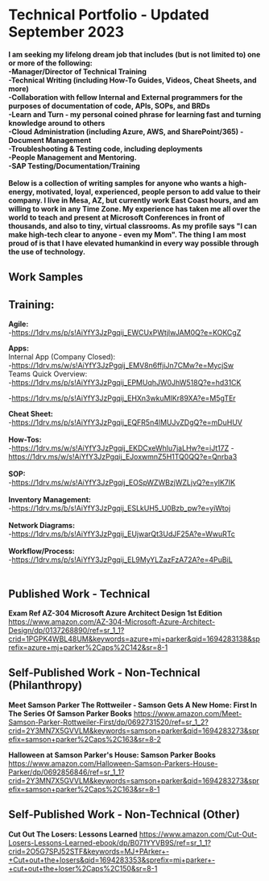 # Technical Portfolio - Updated September 2023
**I am seeking my lifelong dream job that includes (but is not limited to) one or more of the following:</br>
-Manager/Director of Technical Training</br>
-Technical Writing (including How-To Guides, Videos, Cheat Sheets, and more)</br>
-Collaboration with fellow Internal and External programmers for the purposes of documentation of code, APIs, SOPs, and BRDs</br>
-Learn and Turn - my personal coined phrase for learning fast and turning knowledge around to others</br>
-Cloud Administration (including Azure, AWS, and SharePoint/365)
-Document Management</br>
-Troubleshooting & Testing code, including deployments</br>
-People Management and Mentoring. </br>
-SAP Testing/Documentation/Training</br>
</br>
Below is a collection of writing samples for anyone who wants a high-energy, motivated, loyal, experienced, people person to add value to their company. I live in Mesa, AZ, but currently work East Coast hours, and am willing to work in any Time Zone. My experience has taken me all over the world to teach and present at Microsoft Conferences in front of thousands, and also to tiny, virtual classrooms. As my profile says "I can make high-tech clear to anyone - even my Mom".  The thing I am most proud of is that I have elevated humankind in every way possible through the use of technology.**

Work Samples 
---
## Training:</br>
**Agile:**<br/>
-https://1drv.ms/p/s!AiYfY3JzPgqij_EWCUxPWtjlwJAM0Q?e=KOKCgZ

**Apps:**<br/>
Internal App (Company Closed):<br/>
-https://1drv.ms/w/s!AiYfY3JzPgqij_EMV8n6ffjiJn7CMw?e=MycjSw<br/>
Teams Quick Overview:<br/>
-https://1drv.ms/p/s!AiYfY3JzPgqij_EPMUqhJW0JhW518Q?e=hd31CK<br/>

-https://1drv.ms/p/s!AiYfY3JzPgqij_EHXn3wkuMIKr89XA?e=M5gTEr<br/>

**Cheat Sheet:**<br/>
-https://1drv.ms/p/s!AiYfY3JzPgqij_EQFR5n4lMUJvZDgQ?e=mDuHUV
</br><br/>
**How-Tos:**<br/>
-https://1drv.ms/w/s!AiYfY3JzPgqij_EKDCxeWhlu7jaLHw?e=iJt17Z
-https://1drv.ms/w/s!AiYfY3JzPgqij_EJoxwmnZ5H1TQ0QQ?e=Qnrba3
</br><br/>
**SOP:**<br/>
-https://1drv.ms/w/s!AiYfY3JzPgqij_EOSpWZWBzjWZLjvQ?e=yIK7IK
</br><br/>
**Inventory Management:**<br/>
-https://1drv.ms/b/s!AiYfY3JzPgqij_ESLkUH5_U0Bzb_pw?e=yiWtoj
<br/><br/>
**Network Diagrams:**<br/>
-https://1drv.ms/b/s!AiYfY3JzPgqij_EUjwarQt3UdJF25A?e=WwuRTc
<br/><br/>
**Workflow/Process:**<br/>
-https://1drv.ms/p/s!AiYfY3JzPgqij_EL9MyYLZazFzA72A?e=4PuBiL
<br/></br>

## Published Work - Technical
**Exam Ref AZ-304 Microsoft Azure Architect Design 1st Edition**<br/>
https://www.amazon.com/AZ-304-Microsoft-Azure-Architect-Design/dp/0137268890/ref=sr_1_1?crid=1PGPK4WBL48UM&keywords=azure+mj+parker&qid=1694283138&sprefix=azure+mj+parker%2Caps%2C142&sr=8-1



## Self-Published Work - Non-Technical (Philanthropy)
**Meet Samson Parker The Rottweiler - Samson Gets A New Home: First In The Series Of Samson Parker Books**
https://www.amazon.com/Meet-Samson-Parker-Rottweiler-First/dp/0692731520/ref=sr_1_2?crid=2Y3MN7X5GVVLM&keywords=samson+parker&qid=1694283273&sprefix=samson+parker%2Caps%2C163&sr=8-2

**Halloween at Samson Parker's House: Samson Parker Books**
https://www.amazon.com/Halloween-Samson-Parkers-House-Parker/dp/0692856846/ref=sr_1_1?crid=2Y3MN7X5GVVLM&keywords=samson+parker&qid=1694283273&sprefix=samson+parker%2Caps%2C163&sr=8-1

## Self-Published Work - Non-Technical (Other)
**Cut Out The Losers: Lessons Learned**
https://www.amazon.com/Cut-Out-Losers-Lessons-Learned-ebook/dp/B071YYVB9S/ref=sr_1_1?crid=2O5G7SPJ52STF&keywords=MJ+PArker+-+Cut+out+the+losers&qid=1694283353&sprefix=mj+parker+-+cut+out+the+loser%2Caps%2C150&sr=8-1
